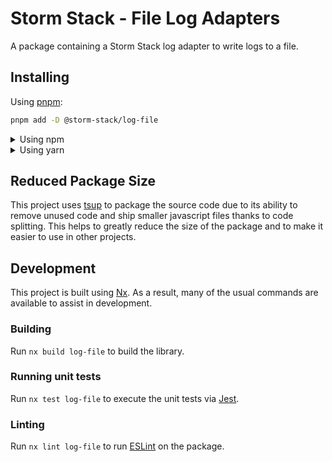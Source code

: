<!-- START header -->
<!-- END header -->

# Storm Stack - File Log Adapters

A package containing a Storm Stack log adapter to write logs to a file.

<!-- START doctoc -->
<!-- END doctoc -->

## Installing

Using [pnpm](http://pnpm.io):

```bash
pnpm add -D @storm-stack/log-file
```

<details>
  <summary>Using npm</summary>

```bash
npm install -D @storm-stack/log-file
```

</details>

<details>
  <summary>Using yarn</summary>

```bash
yarn add -D @storm-stack/log-file
```

</details>

## Reduced Package Size

This project uses [tsup](https://tsup.egoist.dev/) to package the source code
due to its ability to remove unused code and ship smaller javascript files
thanks to code splitting. This helps to greatly reduce the size of the package
and to make it easier to use in other projects.

## Development

This project is built using [Nx](https://nx.dev). As a result, many of the usual
commands are available to assist in development.

### Building

Run `nx build log-file` to build the library.

### Running unit tests

Run `nx test log-file` to execute the unit tests via
[Jest](https://jestjs.io).

### Linting

Run `nx lint log-file` to run [ESLint](https://eslint.org/) on the package.

<!-- START footer -->
<!-- END footer -->
